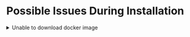 # Possible Issues During Installation

<details>
  <summary>Unable to download docker image</summary>

  During the installation process, docker is used to download cess image. If the following exception occurs when installing the `cess-nodeadm`:

  ![Docker Daemon Issue](../assets/storage-node/troubleshooting/docker-daemon-issue.png)

  <img alt="Docker Daemon Issue" src="../assets/storage-node/troubleshooting/docker-daemon-issue.png" width="100%" height="auto" decoding="async" style="max-width: 100%"/>

  Make sure cmds are in the root privilege or with sudo command.
  Start docker on your system:

  ```bash
  systemctl start docker
  ```

  Reinstall the `cess-nodeadm`:

  ```bash
  ./install.sh
  ```

  ⚠️ Note that all CESS program commands must have sudo privileges.
</details>

